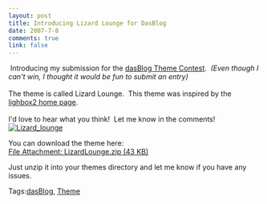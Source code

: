 ```yaml
--- 
layout: post
title: Introducing Lizard Lounge for DasBlog
date: 2007-7-8
comments: true
link: false
---
```

<p>&nbsp;Introducing my submission for the <a href="http://www.flux88.com/dasBlogThemeContest.aspx">dasBlog Theme Contest</a>.&nbsp; <i>(Even though I can't win, I thought it would be fun to submit an entry)</i><br /><br />The theme is called Lizard Lounge.&nbsp; This theme was inspired by the <a href="http://www.huddletogether.com/projects/lightbox2/">lighbox2 home page</a>.<br /><br />I'd love to hear what you think!&nbsp; Let me know in the comments!<a href="http://www.flux88.com/uploads/lizard_lounge.JPG"><img src="/images/lizard_lounge_thumb.jpg" alt="Lizard_lounge"  border="0"  /></a></p><p>You can download the theme here:<br /><a href="http://www.flux88.com/uploads/LizardLounge.zip">File Attachment: LizardLounge.zip (43 KB)</a></p><p>Just unzip it into your themes directory and let me know if you have any issues.</p><div class="bjtags">Tags:<a rel="tag" href="http://technorati.com/tag/dasBlog">dasBlog</a>, <a rel="tag" href="http://technorati.com/tag/Theme">Theme</a></div>
